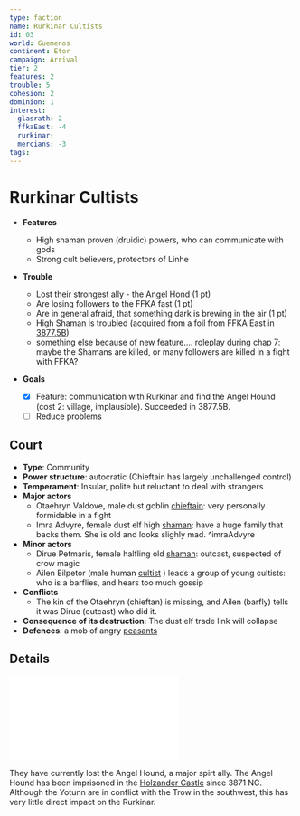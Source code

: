 ```yaml
---
type: faction
name: Rurkinar Cultists
id: 03
world: Guemenos
continent: Etor
campaign: Arrival
tier: 2
features: 2
trouble: 5
cohesion: 2
dominion: 1
interest:
  glasrath: 2
  ffkaEast: -4
  rurkinar: 
  mercians: -3
tags: 
---
```


# Rurkinar Cultists

- **Features**
	- High shaman proven (druidic) powers, who can communicate with gods
	- Strong cult believers, protectors of Linhe
- **Trouble**
	- Lost their strongest ally - the Angel Hond (1 pt)
	- Are losing followers to the FFKA fast (1 pt)
	- Are in general afraid, that something dark is brewing in the air (1 pt)
	- High Shaman is troubled (acquired from a foil from FFKA East in [3877.5B](_factionGame.md#3877.5B))
	- something else because of new feature.... roleplay during chap 7: maybe the Shamans are killed, or many followers are killed in a fight with FFKA?

- **Goals**
	- [x] Feature: communication with Rurkinar and find the Angel Hound (cost 2: village, implausible). Succeeded in 3877.5B.
	- [ ] Reduce problems

## Court

- **Type**: Community
- **Power structure**: autocratic (Chieftain has largely unchallenged control)
- **Temperament**: Insular, polite but reluctant to deal with strangers
- **Major actors**
	- Otaehryn Valdove, male dust goblin [chieftain](https://open5e.com/monsters/dust-goblin-chieftain): very personally formidable in a fight
	- Imra Advyre, female dust elf high [shaman](https://open5e.com/monsters/junk-shaman): have a huge family that backs them. She is old and looks slighly mad. ^imraAdvyre
- **Minor actors**
	- Dirue Petmaris, female halfling old [shaman](https://open5e.com/monsters/junk-shaman): outcast, suspected of crow magic
	- Ailen Eilpetor (male human [cultist](https://open5e.com/monsters/cultist-a5e) ) leads a group of young cultists: who is a barflies, and hears too much gossip
- **Conflicts**
	- The kin of the Otaehryn (chieftan) is missing, and Ailen (barfly) tells it was Dirue (outcast) who did it. 
- **Consequence of its destruction**: The dust elf trade link will collapse
- **Defences**: a mob of angry [peasants](https://open5e.com/monsters/commoner)

## Details

![Rurkinar, the Brown Eagle](../context/religions.md#Rurkinar)

They have currently lost the Angel Hound, a major spirt ally. The Angel Hound has been imprisoned in the [Holzander Castle](../locations/holzanderCastle.md) since 3871 NC. Although the Yotunn are in conflict with the Trow in the southwest, this has very little direct impact on the Rurkinar.



